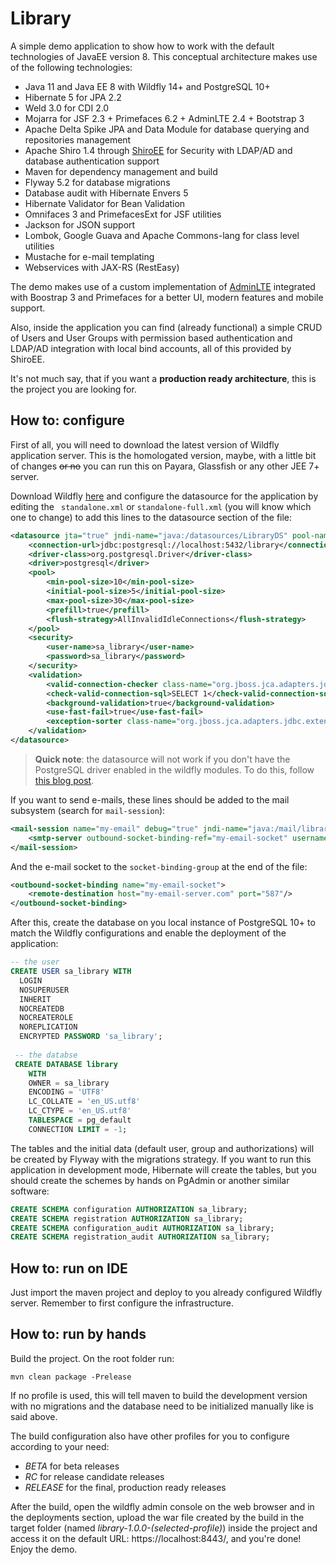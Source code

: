 # Library

A simple demo application to show how to work with the default technologies of JavaEE version 8. This conceptual architecture makes use of the following technologies:

- Java 11 and Java EE 8 with Wildfly 14+ and PostgreSQL 10+
- Hibernate 5 for JPA 2.2
- Weld 3.0 for CDI 2.0
- Mojarra for JSF 2.3 + Primefaces 6.2 + AdminLTE 2.4 + Bootstrap 3
- Apache Delta Spike JPA and Data Module for database querying and repositories management
- Apache Shiro 1.4 through [ShiroEE](https://github.com/arthurgregorio/shiro-ee) for Security with LDAP/AD and database authentication support
- Maven for dependency management and build  
- Flyway 5.2 for database migrations
- Database audit with Hibernate Envers 5
- Hibernate Validator for Bean Validation
- Omnifaces 3 and PrimefacesExt for JSF utilities
- Jackson for JSON support 
- Lombok, Google Guava and Apache Commons-lang for class level utilities
- Mustache for e-mail templating 
- Webservices with JAX-RS (RestEasy) 

The demo makes use of a custom implementation of [AdminLTE](https://adminlte.io/) integrated with Boostrap 3 and Primefaces for a better UI, modern features and mobile support.

Also, inside the application you can find (already functional) a simple CRUD of Users and User Groups with permission based authentication and LDAP/AD integration with local bind accounts, all of this provided by ShiroEE.

It's not much say, that if you want a **production ready architecture**, this is the project you are looking for.

## How to: configure

First of all, you will need to download the latest version of Wildfly application server. This is the homologated version, maybe, with a little bit of changes ~~or no~~ you can run this on Payara, Glassfish or any other JEE 7+ server.

Download Wildfly [here](http://wildfly.org/downloads/) and configure the datasource for the application by editing the ``` standalone.xml``` or ```standalone-full.xml``` (you will know which one to change) to add this lines to the datasource section of the file:

```xml
<datasource jta="true" jndi-name="java:/datasources/LibraryDS" pool-name="LibraryDS" enabled="true" use-ccm="false">
    <connection-url>jdbc:postgresql://localhost:5432/library</connection-url>
    <driver-class>org.postgresql.Driver</driver-class>
    <driver>postgresql</driver>
    <pool>
        <min-pool-size>10</min-pool-size>
        <initial-pool-size>5</initial-pool-size>
        <max-pool-size>30</max-pool-size>
        <prefill>true</prefill>
        <flush-strategy>AllInvalidIdleConnections</flush-strategy>
    </pool>
    <security>
        <user-name>sa_library</user-name>
        <password>sa_library</password>
    </security>
    <validation>
        <valid-connection-checker class-name="org.jboss.jca.adapters.jdbc.extensions.postgres.PostgreSQLValidConnectionChecker"/>
        <check-valid-connection-sql>SELECT 1</check-valid-connection-sql>
        <background-validation>true</background-validation>
        <use-fast-fail>true</use-fast-fail>
        <exception-sorter class-name="org.jboss.jca.adapters.jdbc.extensions.postgres.PostgreSQLExceptionSorter"/>
    </validation>
</datasource>
```

> **Quick note**: the datasource will not work if you don't have the PostgreSQL driver enabled in the wildfly modules. To do this, follow [this blog post](https://bok.stenusys.com/index.php/2018/02/12/how_to_setup_postgresql_datasource_with_wildfly/).


If you want to send e-mails, these lines should be added to the mail subsystem (search for ```mail-session```):

```xml
<mail-session name="my-email" debug="true" jndi-name="java:/mail/library" from="no-reply@my-email-account.com">
    <smtp-server outbound-socket-binding-ref="my-email-socket" username="my@email-account.com" password="my-secret"/>
</mail-session>
```

And the e-mail socket to the ```socket-binding-group``` at the end of the file:

```xml
<outbound-socket-binding name="my-email-socket">
    <remote-destination host="my-email-server.com" port="587"/>
</outbound-socket-binding>
```

After this, create the database on you local instance of PostgreSQL 10+ to match the Wildfly configurations and enable the deployment of the application:

```sql
-- the user
CREATE USER sa_library WITH
  LOGIN
  NOSUPERUSER
  INHERIT
  NOCREATEDB
  NOCREATEROLE
  NOREPLICATION
  ENCRYPTED PASSWORD 'sa_library';
 
 -- the databse
 CREATE DATABASE library
    WITH 
    OWNER = sa_library
    ENCODING = 'UTF8'
    LC_COLLATE = 'en_US.utf8'
    LC_CTYPE = 'en_US.utf8'
    TABLESPACE = pg_default
    CONNECTION LIMIT = -1;
```

The tables and the initial data (default user, group and authorizations) will be created by Flyway with the migrations strategy. If you want to run this application
in development mode, Hibernate will create the tables, but you should create the schemes by hands on PgAdmin or another similar software:

```sql
CREATE SCHEMA configuration AUTHORIZATION sa_library;
CREATE SCHEMA registration AUTHORIZATION sa_library;
CREATE SCHEMA configuration_audit AUTHORIZATION sa_library;
CREATE SCHEMA registration_audit AUTHORIZATION sa_library;
```

## How to: run on IDE

Just import the maven project and deploy to you already configured Wildfly server. Remember to first configure the infrastructure.

## How to: run by hands

Build the project. On the root folder run: 

```shell
mvn clean package -Prelease
```

If no profile is used, this will tell maven to build the development version with no migrations and the database need to be initialized manually like is said above. 

The build configuration also have other profiles for you to configure according to your need: 

- *BETA* for beta releases
- *RC* for release candidate releases 
- *RELEASE* for the final, production ready releases

After the build, open the wildfly admin console on the web browser and in the deployments section, upload the war file created by the build in the target folder (named *library-1.0.0-(selected-profile)*) inside the project and access it on the default URL: https://localhost:8443/, and you're done! Enjoy the demo.